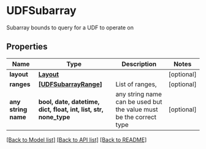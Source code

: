 # UDFSubarray

Subarray bounds to query for a UDF to operate on

## Properties
Name | Type | Description | Notes
------------ | ------------- | ------------- | -------------
**layout** | [**Layout**](Layout.md) |  | [optional] 
**ranges** | [**[UDFSubarrayRange]**](UDFSubarrayRange.md) | List of ranges, | [optional] 
**any string name** | **bool, date, datetime, dict, float, int, list, str, none_type** | any string name can be used but the value must be the correct type | [optional]

[[Back to Model list]](../README.md#documentation-for-models) [[Back to API list]](../README.md#documentation-for-api-endpoints) [[Back to README]](../README.md)


